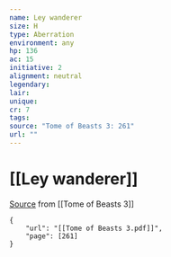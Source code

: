 ```yaml
---
name: Ley wanderer
size: H
type: Aberration
environment: any
hp: 136
ac: 15
initiative: 2
alignment: neutral
legendary: 
lair: 
unique: 
cr: 7
tags: 
source: "Tome of Beasts 3: 261"
url: ""
---
```

# [[Ley wanderer]]

[Source](zotero://open-pdf/library/items/BLGR9HVR?page=261) from [[Tome of Beasts 3]]

```pdf
{
	"url": "[[Tome of Beasts 3.pdf]]",
	"page": [261]
}
```

